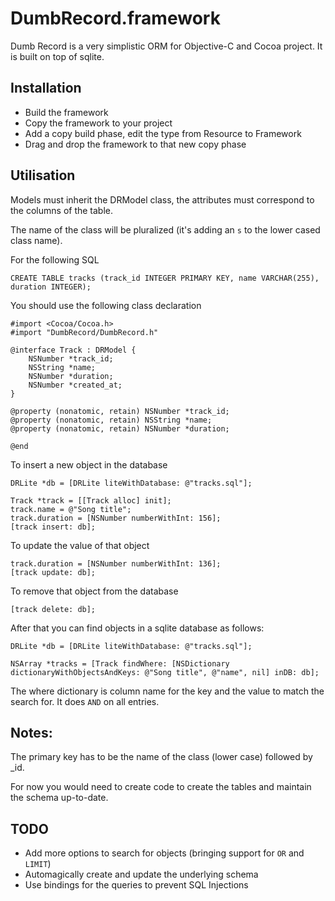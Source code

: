 # DumbRecord.framework

Dumb Record is a very simplistic ORM for Objective-C and Cocoa project. It is built on top of sqlite.

## Installation

* Build the framework
* Copy the framework to your project
* Add a copy build phase, edit the type from Resource to Framework
* Drag and drop the framework to that new copy phase

## Utilisation

Models must inherit the DRModel class, the attributes must correspond to the columns of the table.

The name of the class will be pluralized (it's adding an `s` to the lower cased class name).

For the following SQL

    CREATE TABLE tracks (track_id INTEGER PRIMARY KEY, name VARCHAR(255), duration INTEGER);

You should use the following class declaration

    #import <Cocoa/Cocoa.h>
    #import "DumbRecord/DumbRecord.h"

    @interface Track : DRModel {
        NSNumber *track_id;
        NSString *name;
        NSNumber *duration;
        NSNumber *created_at;
    }

    @property (nonatomic, retain) NSNumber *track_id;
    @property (nonatomic, retain) NSString *name;
    @property (nonatomic, retain) NSNumber *duration;

    @end

To insert a new object in the database

    DRLite *db = [DRLite liteWithDatabase: @"tracks.sql"];

    Track *track = [[Track alloc] init];
    track.name = @"Song title";
    track.duration = [NSNumber numberWithInt: 156];
    [track insert: db];

To update the value of that object

    track.duration = [NSNumber numberWithInt: 136];
    [track update: db];

To remove that object from the database

    [track delete: db];

After that you can find objects in a sqlite database as follows:

    DRLite *db = [DRLite liteWithDatabase: @"tracks.sql"];

    NSArray *tracks = [Track findWhere: [NSDictionary dictionaryWithObjectsAndKeys: @"Song title", @"name", nil] inDB: db];

The where dictionary is column name for the key and the value to match the search for. It does `AND` on all entries.

## Notes:

The primary key has to be the name of the class (lower case) followed by _id.

For now you would need to create code to create the tables and maintain the schema up-to-date.


## TODO

* Add more options to search for objects (bringing support for `OR` and `LIMIT`)
* Automagically create and update the underlying schema
* Use bindings for the queries to prevent SQL Injections


